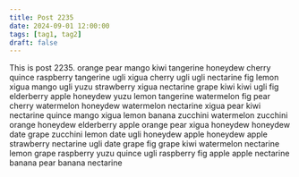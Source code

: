 ```yaml
---
title: Post 2235
date: 2024-09-01 12:00:00
tags: [tag1, tag2]
draft: false
---
```

This is post 2235.
orange
pear
mango
kiwi
tangerine
honeydew
cherry
quince
raspberry
tangerine
ugli
xigua
cherry
ugli
ugli
nectarine
fig
lemon
xigua
mango
ugli
yuzu
strawberry
xigua
nectarine
grape
kiwi
kiwi
ugli
fig
elderberry
apple
honeydew
yuzu
lemon
tangerine
watermelon
fig
pear
cherry
watermelon
honeydew
watermelon
nectarine
xigua
pear
kiwi
nectarine
quince
mango
xigua
lemon
banana
zucchini
watermelon
zucchini
orange
honeydew
elderberry
apple
orange
pear
xigua
honeydew
honeydew
date
grape
zucchini
lemon
date
ugli
honeydew
apple
honeydew
apple
strawberry
nectarine
ugli
date
grape
fig
grape
kiwi
watermelon
nectarine
lemon
grape
raspberry
yuzu
quince
ugli
raspberry
fig
apple
apple
nectarine
banana
pear
banana
nectarine
